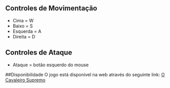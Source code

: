 ## Controles de Movimentação
* Cima = W
* Baixo = S
* Esquerda = A
* Direita = D

## Controles de Ataque
* Ataque = botão esquerdo do mouse

##Disponibilidade
O jogo está disponível na web através do seguinte link: [O Cavaleiro Supremo](https://nikolau96.itch.io/o-cavaleiro-supremo)
